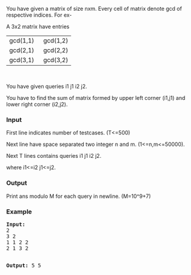 <p>You have given a matrix of size nxm. Every cell of matrix denote gcd of respective indices. For ex-</p>
<p>A 3x2 matrix have entries</p>
<table border="0">
<tbody>
<tr>
<td>gcd(1,1)&nbsp;</td>
<td>&nbsp;gcd(1,2)</td>
</tr>
<tr>
<td>gcd(2,1)</td>
<td>&nbsp;gcd(2,2)</td>
</tr>
<tr>
<td>gcd(3,1)</td>
<td>&nbsp;gcd(3,2)</td>
</tr>
</tbody>
</table>
<p>&nbsp;</p>
<p>You have given queries i1 j1 i2 j2.</p>
<p>You have to find the sum of matrix formed by upper left corner (i1,j1) and lower right corner (i2,j2).</p>
<h3>Input</h3>
<p>First line indicates number of testcases. (T&lt;=500)</p>
<p>Next line have space separated two integer n and m. (1&lt;=n,m&lt;=50000).</p>
<p>Next T lines contains queries i1 j1 i2 j2.&nbsp;</p>
<p>where i1&lt;=i2 j1&lt;=j2.</p>
<h3>Output</h3>
<p>Print ans modulo M for each query in newline. (M=10^9+7)</p>
<h3>Example</h3>
<pre><strong>Input:</strong>
2
3 2
1 1 2 2
2 1 3 2

<strong>Output:</strong>
5
5</pre>